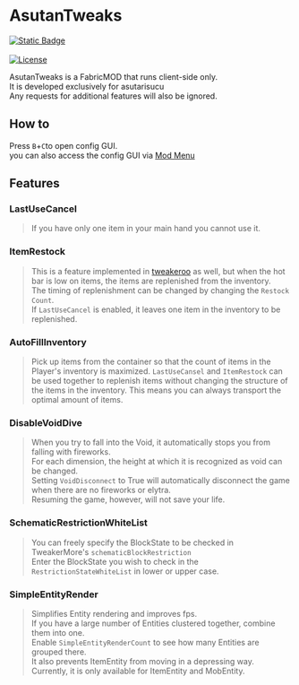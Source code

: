 # AsutanTweaks
[![Static Badge](https://img.shields.io/badge/JapaneseText-blue)](README_ja.md)<br><br>
[![License](https://img.shields.io/github/license/asutarisucu/Asutantweaks.svg)](https://opensource.org/licenses/MIT)

AsutanTweaks is a FabricMOD that runs client-side only.<br>
It is developed exclusively for asutarisucu <br>
Any requests for additional features will also be ignored.

## How to
Press `B`+`C`to open config GUI.<br>
you can also access the config GUI via [Mod Menu](https://legacy.curseforge.com/minecraft/mc-mods/modmenu)

## Features
### LastUseCancel
>If you have only one item in your main hand you cannot use it.
### ItemRestock
>This is a feature implemented in [tweakeroo](https://github.com/maruohon/tweakeroo) as well, but when the hot bar is low on items, the items are replenished from the inventory.<br>
>The timing of replenishment can be changed by changing the `Restock Count`.<br>
>If `LastUseCancel` is enabled, it leaves one item in the inventory to be replenished.
### AutoFillInventory
>Pick up items from the container so that the count of items in the Player's inventory is maximized.
`LastUseCansel` and `ItemRestock` can be used together to replenish items without changing the structure of the items in the inventory.
This means you can always transport the optimal amount of items.
### DisableVoidDive
>When you try to fall into the Void, it automatically stops you from falling with fireworks.<br>
>For each dimension, the height at which it is recognized as void can be changed.<br>
>Setting `VoidDisconnect` to True will automatically disconnect the game when there are no fireworks or elytra.<br>
>Resuming the game, however, will not save your life.
### SchematicRestrictionWhiteList
>You can freely specify the BlockState to be checked in TweakerMore's `schematicBlockRestriction`<br>
>Enter the BlockState you wish to check in the `RestrictionStateWhiteList` in lower or upper case.
### SimpleEntityRender
>Simplifies Entity rendering and improves fps.<br>
>If you have a large number of Entities clustered together, combine them into one. <br>
>Enable `SimpleEntityRenderCount` to see how many Entities are grouped there. <br>
>It also prevents ItemEntity from moving in a depressing way. <br>
>Currently, it is only available for ItemEntity and MobEntity.
 
